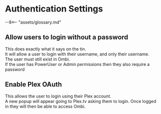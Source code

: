 # Authentication Settings

 --8<-- "assets/glossary.md"

## Allow users to login without a password

This does exactly what it says on the tin.  
It will allow a user to login with their username, and only their username.
The user must still exist in Ombi.  
If the user has PowerUser or Admin permissions then they also require a password

## Enable Plex OAuth

This allows the user to login using their Plex account.  
A new popup will appear going to Plex.tv asking them to login. Once logged in they will then be able to access Ombi.
